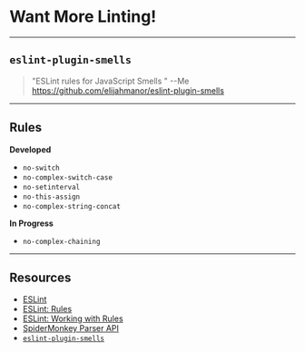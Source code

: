 # Want More Linting!

------

## `eslint-plugin-smells`

> "ESLint rules for JavaScript Smells " --Me https://github.com/elijahmanor/eslint-plugin-smells

------

## Rules

**Developed**

* `no-switch`<!-- .element: class="fragment" -->
* `no-complex-switch-case`<!-- .element: class="fragment" -->
* `no-setinterval`<!-- .element: class="fragment" -->
* `no-this-assign`<!-- .element: class="fragment" -->
* `no-complex-string-concat`<!-- .element: class="fragment" -->

**In Progress**

* `no-complex-chaining`<!-- .element: class="fragment" -->

------

## Resources

* [ESLint](http://eslint.org/)
* [ESLint: Rules](http://eslint.org/docs/rules/)
* [ESLint: Working with Rules](http://eslint.org/docs/developer-guide/working-with-rules)
* [SpiderMonkey Parser API](https://developer.mozilla.org/en-US/docs/Mozilla/Projects/SpiderMonkey/Parser_API)
* [`eslint-plugin-smells`](https://github.com/elijahmanor/eslint-plugin-smells)
